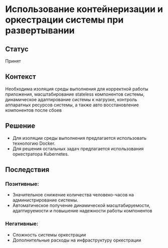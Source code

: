 # Использование контейнеризации и оркестрации системы при развертывании
## Статус
Принят
## Контекст
Необходима изоляция среды выполнения для корректной работы приложения, масштабирование stateless компонентов системы,
динамическое адаптирование системы к нагрузке, контроль аппаратных ресурсов системы, а также авто восстановление компонентов после сбоев
## Решение
- Для изоляции среды выполнения предлагается использовать технологию Docker.
- Для решения остальных задач предлагается использования оркестратора Kubernetes.

## Последствия
### Позитивные:
- Значительное снижение количества человеко-часов на администрирование системы.
- Автоматическое получение динамической масштабируемости, адаптируемости и повышение надежности работы компонентов
### Негативные:
- Сложность системы оркестрации
- Дополнительные расходы на инфраструктуру оркестрации
		
